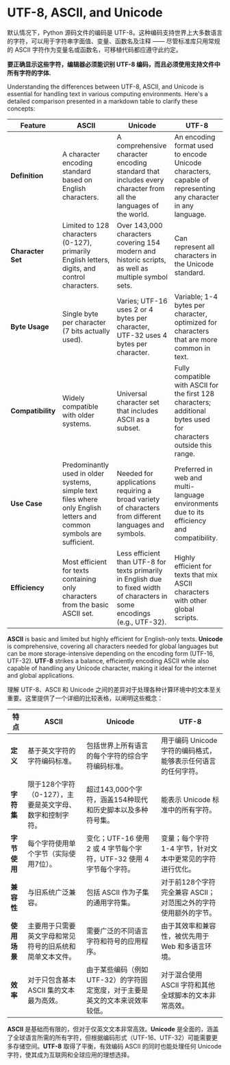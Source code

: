 # UTF-8, ASCII, and Unicode
默认情况下，Python 源码文件的编码是 UTF-8。这种编码支持世界上大多数语言的字符，可以用于字符串字面值、变量、函数名及注释 —— 尽管标准库只用常规的 ASCII 字符作为变量名或函数名，可移植代码都应遵守此约定。

**要正确显示这些字符，编辑器必须能识别 UTF-8 编码，而且必须使用支持文件中所有字符的字体.**

Understanding the differences between UTF-8, ASCII, and Unicode is essential for handling text in various computing environments. Here's a detailed comparison presented in a markdown table to clarify these concepts:

| Feature                | ASCII                         | Unicode                          | UTF-8                                         |
|------------------------|-------------------------------|----------------------------------|-----------------------------------------------|
| **Definition**         | A character encoding standard based on English characters. | A comprehensive character encoding standard that includes every character from all the languages of the world. | An encoding format used to encode Unicode characters, capable of representing any character in any language. |
| **Character Set**      | Limited to 128 characters (0-127), primarily English letters, digits, and control characters. | Over 143,000 characters covering 154 modern and historic scripts, as well as multiple symbol sets. | Can represent all characters in the Unicode standard. |
| **Byte Usage**         | Single byte per character (7 bits actually used). | Varies; UTF-16 uses 2 or 4 bytes per character, UTF-32 uses 4 bytes per character. | Variable; 1-4 bytes per character, optimized for characters that are more common in text. |
| **Compatibility**      | Widely compatible with older systems. | Universal character set that includes ASCII as a subset. | Fully compatible with ASCII for the first 128 characters; additional bytes used for characters outside this range. |
| **Use Case**           | Predominantly used in older systems, simple text files where only English letters and common symbols are sufficient. | Needed for applications requiring a broad variety of characters from different languages and symbols. | Preferred in web and multi-language environments due to its efficiency and compatibility. |
| **Efficiency**         | Most efficient for texts containing only characters from the basic ASCII set. | Less efficient than UTF-8 for texts primarily in English due to fixed width of characters in some encodings (e.g., UTF-32). | Highly efficient for texts that mix ASCII characters with other global scripts. |

**ASCII** is basic and limited but highly efficient for English-only texts. **Unicode** is comprehensive, covering all characters needed for global languages but can be more storage-intensive depending on the encoding form (UTF-16, UTF-32). **UTF-8** strikes a balance, efficiently encoding ASCII while also capable of handling any Unicode character, making it ideal for the internet and global applications.

理解 UTF-8、ASCII 和 Unicode 之间的差异对于处理各种计算环境中的文本至关重要。这里提供了一个详细的比较表格，以阐明这些概念：

| 特点                    | ASCII                               | Unicode                                            | UTF-8                                           |
|------------------------|-------------------------------------|----------------------------------------------------|-------------------------------------------------|
| **定义**               | 基于英文字符的字符编码标准。                | 包括世界上所有语言的每个字符的综合字符编码标准。                       | 用于编码 Unicode 字符的编码格式，能够表示任何语言的任何字符。         |
| **字符集**             | 限于128个字符（0-127），主要是英文字母、数字和控制字符。  | 超过143,000个字符，涵盖154种现代和历史脚本以及多种符号集。            | 能表示 Unicode 标准中的所有字符。                           |
| **字节使用**           | 每个字符使用单个字节（实际使用7位）。          | 变化；UTF-16 使用 2 或 4 字节每个字符，UTF-32 使用 4 字节每个字符。 | 变量；每个字符 1-4 字节，针对文本中更常见的字符进行优化。             |
| **兼容性**             | 与旧系统广泛兼容。                        | 包括 ASCII 作为子集的通用字符集。                            | 对于前128个字符完全兼容 ASCII；对范围之外的字符使用额外的字节。      |
| **使用场景**           | 主要用于只需要英文字母和常见符号的旧系统和简单文本文件。  | 需要广泛的不同语言字符和符号的应用程序。                             | 由于其效率和兼容性，被优先用于 Web 和多语言环境。                   |
| **效率**               | 对于只包含基本 ASCII 集的文本最为高效。          | 由于某些编码（例如 UTF-32）的字符固定宽度，对于主要是英文的文本来说效率较低。 | 对于混合使用 ASCII 字符和其他全球脚本的文本非常高效。                 |

**ASCII** 是基础而有限的，但对于仅英文文本非常高效。**Unicode** 是全面的，涵盖了全球语言所需的所有字符，但根据编码形式（UTF-16、UTF-32）可能需要更多存储空间。**UTF-8** 取得了平衡，有效编码 ASCII 的同时也能处理任何 Unicode 字符，使其成为互联网和全球应用的理想选择。
